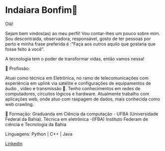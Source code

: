  # Indaiara Bonfim👋


Olá!

Sejam bem vindos(as) ao meu perfil! Vou contar-lhes um pouco sobre mim.
Sou descontraída, observadora, responsável, gosto de ter pessoas por perto e minha frase preferida  é :"Faça aos outros aquilo que gostaria que fosse feito à você".

A tecnologia tem o poder de transformar vidas, então vamos nessa!

💼 Profissão:

Atuei como técnica em Eletrônica, no ramo de telecomunicações com experiência em uplink via satélite e configurações de equipamentos de áudio , vídeo e transmissão 📡.
Tenho conhecimentos em redes de computadores, circuitos lógicos e hardware.
Atualmente trabalho com aplicações web, onde atuo com raspagem de dados, mais conhecida como web crawling.

📒 Formação:
Graduanda em Ciência da computação - UFBA (Universidade Federal da Bahia).
Técnica em eletrônica -(IFBA) Instituto Federam de ciência e Tecnologia da Bahia

Linguagens: Python | C++ | Java 

[Linkedin](https://www.linkedin.com/in/indaiara-bonfim-033b06113/)
